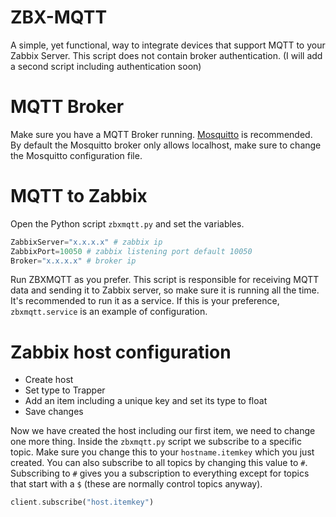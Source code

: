 # ZBX-MQTT
A simple, yet functional, way to integrate devices that support MQTT to your Zabbix Server.
This script does not contain broker authentication. (I will add a second script including authentication soon)

# MQTT Broker
Make sure you have a MQTT Broker running. <a href="https://mosquitto.org">Mosquitto</a> is recommended.
By default the Mosquitto broker only allows localhost, make sure to change the Mosquitto configuration file.

# MQTT to Zabbix
Open the Python script ```zbxmqtt.py``` and set the variables.

```php
ZabbixServer="x.x.x.x" # zabbix ip
ZabbixPort=10050 # zabbix listening port default 10050
Broker="x.x.x.x" # broker ip
```

Run ZBXMQTT as you prefer. This script is responsible for receiving MQTT data and sending it to Zabbix server, so make sure it is running all the time.
It's recommended to run it as a service. If this is your preference, ```zbxmqtt.service``` is an example of configuration.

# Zabbix host configuration
* Create host
* Set type to Trapper
* Add an item including a unique key and set its type to float
* Save changes

Now we have created the host including our first item, we need to change one more thing.
Inside the ```zbxmqtt.py``` script we subscribe to a specific topic.
Make sure you change this to your ```hostname.itemkey``` which you just created.
You can also subscribe to all topics by changing this value to ```#```.
Subscribing to ```#``` gives you a subscription to everything except for topics that start with a ```$``` (these are normally control topics anyway).

```php
client.subscribe("host.itemkey")
```
